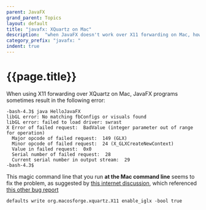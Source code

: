 ```yaml
---
parent: JavaFX
grand_parent: Topics
layout: default
title: "javafx: XQuartz on Mac"
description:  "when JavaFX doesn't work over X11 forwarding on Mac, how to fix it"
category_prefix: "javafx: "
indent: true
---
```


# {{page.title}}

When using X11 forwarding over XQuartz on Mac, JavaFX programs sometimes result in the
following error:

```
-bash-4.3$ java HelloJavaFX 
libGL error: No matching fbConfigs or visuals found
libGL error: failed to load driver: swrast
X Error of failed request:  BadValue (integer parameter out of range for operation)
  Major opcode of failed request:  149 (GLX)
  Minor opcode of failed request:  24 (X_GLXCreateNewContext)
  Value in failed request:  0x0
  Serial number of failed request:  28
  Current serial number in output stream:  29
-bash-4.3$
```

This magic command line that you run <b>at the Mac command line</b> seems to fix the problem,
as suggested 
by [this internet discussion](https://github.com/ControlSystemStudio/cs-studio/issues/1828), which
referenced [this other bug report](https://bugs.freedesktop.org/show_bug.cgi?id=96260)

```
defaults write org.macosforge.xquartz.X11 enable_iglx -bool true
```

